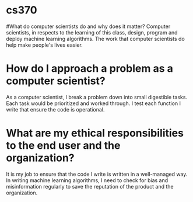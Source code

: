 # cs370

#What do computer scientists do and why does it matter?
Computer scientists, in respects to the learning of this class, design, program and deploy machine learning algorithms. The work that computer scientists do help make people's lives easier. 

# How do I approach a problem as a computer scientist?
As a computer scientist, I break a problem down into small digestible tasks. Each task would be prioritized and worked through. I test each function I write that ensure the code is operational.

# What are my ethical responsibilities to the end user and the organization?
It is my job to ensure that the code I write is written in a well-managed way. In writing machine learning algorithms, I need to check for bias and misinformation regularly to save the reputation of the product and 
the organization.
